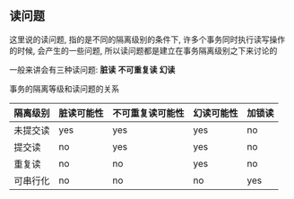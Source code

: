 ## 读问题

这里说的读问题, 指的是不同的隔离级别的条件下, 许多个事务同时执行读写操作的时候, 会产生的一些问题, 所以读问题都是建立在事务隔离级别之下来讨论的

一般来讲会有三种读问题: **脏读** **不可重复读** **幻读**

事务的隔离等级和读问题的关系

隔离级别  |  脏读可能性  |  不可重复读可能性  |  幻读可能性  |  加锁读
-------  | -----------| ----------------| ------------|--------
未提交读  |     yes    |       yes        |     yes    |    no
提交读    |     no     |       yes       |      yes    |    no
重复读    |     no     |        no       |      yes    |    no
可串行化  |     no     |        no       |       no    |    yes
